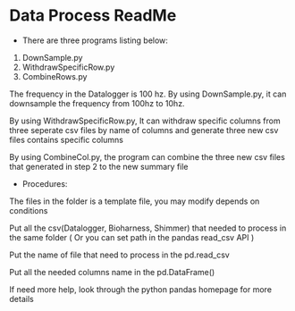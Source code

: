 # Data Process ReadMe

- There are three programs listing below:

1. DownSample.py
2. WithdrawSpecificRow.py
3. CombineRows.py

The frequency in the Datalogger is 100 hz. By using DownSample.py, it can downsample the frequency from 100hz to 10hz.

By using WithdrawSpecificRow.py, It can withdraw specific columns from three seperate csv files by name of columns and generate three new csv files contains specific columns

By using CombineCol.py, the program can combine the three new csv files that generated in step 2 to the new summary file


- Procedures:

The files in the folder is a template file, you may modify depends on conditions

Put all the csv(Datalogger, Bioharness, Shimmer) that needed to process in the same folder ( Or you can set path in the pandas read_csv API )

Put the name of file that need to process in the pd.read_csv

Put all the needed columns name in the pd.DataFrame()

If need more help, look through the python pandas homepage for more details
